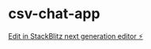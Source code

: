 # csv-chat-app

[Edit in StackBlitz next generation editor ⚡️](https://stackblitz.com/~/github.com/mhimidradhwen/csv-chat-app)